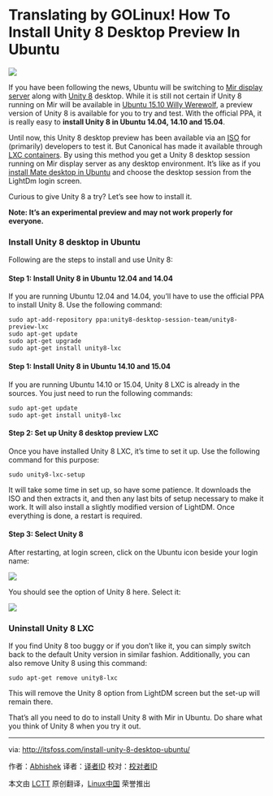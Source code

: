 Translating by GOLinux!
How To Install Unity 8 Desktop Preview In Ubuntu
================================================================================
![](http://itsfoss.itsfoss.netdna-cdn.com/wp-content/uploads/2015/06/Unity_8.jpeg)

If you have been following the news, Ubuntu will be switching to [Mir display server][1] along with [Unity 8][2] desktop. While it is still not certain if Unity 8 running on Mir will be available in [Ubuntu 15.10 Willy Werewolf][3], a preview version of Unity 8 is available for you to try and test. With the official PPA, it is really easy to **install Unity 8 in Ubuntu 14.04, 14.10 and 15.04**.

Until now, this Unity 8 desktop preview has been available via an [ISO][4] for (primarily) developers to test it. But Canonical has made it available through [LXC containers][5]. By using this method you get a Unity 8 desktop session running on Mir display server as any desktop environment. It’s like as if you [install Mate desktop in Ubuntu][6] and choose the desktop session from the LightDm login screen.

Curious to give Unity 8 a try? Let’s see how to install it.

**Note: It’s an experimental preview and may not work properly for everyone.**

### Install Unity 8 desktop in Ubuntu ###

Following are the steps to install and use Unity 8:

#### Step 1: Install Unity 8 in Ubuntu 12.04 and 14.04 ####

If you are running Ubuntu 12.04 and 14.04, you’ll have to use the official PPA to install Unity 8. Use the following command:

    sudo apt-add-repository ppa:unity8-desktop-session-team/unity8-preview-lxc
    sudo apt-get update
    sudo apt-get upgrade
    sudo apt-get install unity8-lxc

#### Step 1: Install Unity 8 in Ubuntu 14.10 and 15.04 ####

If you are running Ubuntu 14.10 or 15.04, Unity 8 LXC is already in the sources. You just need to run the following commands:

    sudo apt-get update
    sudo apt-get install unity8-lxc

#### Step 2: Set up Unity 8 desktop preview LXC ####

Once you have installed Unity 8 LXC, it’s time to set it up. Use the following command for this purpose:

    sudo unity8-lxc-setup

It will take some time in set up, so have some patience. It downloads the ISO and then extracts it, and then any last bits of setup necessary to make it work. It will also install a slightly modified version of LightDM. Once everything is done, a restart is required.

#### Step 3: Select Unity 8 ####

After restarting, at login screen, click on the Ubuntu icon beside your login name:

![](http://itsfoss.itsfoss.netdna-cdn.com/wp-content/uploads/2014/08/Change_Desktop_Environment_Ubuntu.jpeg)

You should see the option of Unity 8 here. Select it:

![](http://itsfoss.itsfoss.netdna-cdn.com/wp-content/uploads/2015/06/Select_Unity8.jpeg)

### Uninstall Unity 8 LXC ###

If you find Unity 8 too buggy or if you don’t like it, you can simply switch back to the default Unity version in similar fashion. Additionally, you can also remove Unity 8 using this command:

    sudo apt-get remove unity8-lxc

This will remove the Unity 8 option from LightDM screen but the set-up will remain there.

That’s all you need to do to install Unity 8 with Mir in Ubuntu. Do share what you think of Unity 8 when you try it out.

--------------------------------------------------------------------------------

via: http://itsfoss.com/install-unity-8-desktop-ubuntu/

作者：[Abhishek][a]
译者：[译者ID](https://github.com/译者ID)
校对：[校对者ID](https://github.com/校对者ID)

本文由 [LCTT](https://github.com/LCTT/TranslateProject) 原创翻译，[Linux中国](https://linux.cn/) 荣誉推出

[a]:http://itsfoss.com/author/abhishek/
[1]:http://en.wikipedia.org/wiki/Mir_%28software%29
[2]:https://wiki.ubuntu.com/Unity8Desktop
[3]:http://itsfoss.com/ubuntu-15-10-codename/
[4]:https://wiki.ubuntu.com/Unity8DesktopIso
[5]:https://wiki.ubuntu.com/Unity8inLXC
[6]:http://itsfoss.com/install-mate-desktop-ubuntu-14-04/
